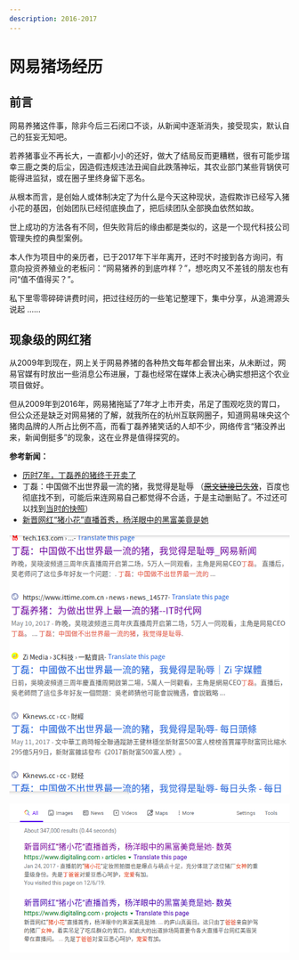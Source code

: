```yaml
---
description: 2016-2017
---
```


# 网易猪场经历

## 前言

网易养猪这件事，除非今后三石闭口不谈，从新闻中逐渐消失，接受现实，默认自己的狂妄无知吧。 ‌ 

若养猪事业不再长大，一直都小小的还好，做大了结局反而更糟糕，很有可能步瑞幸三鹿之类的后尘，因造假违规违法丑闻自此跌落神坛，其农业部门某些背锅侠可能得进监狱，或在圈子里终身留下恶名。

从根本而言，是创始人或体制决定了为什么是今天这种现状，造假欺诈已经写入猪小花的基因，创始团队已经彻底换血了，把后续团队全部换血依然如故。

世上成功的方法各有不同，但失败背后的缘由都是类似的，这是一个现代科技公司管理失控的典型案例。

本人作为项目中的亲历者，已于2017年下半年离开，还时不时接到各方询问，有意向投资养殖业的老板问：“网易猪养的到底咋样？”，想吃肉又不差钱的朋友也有问“值不值得买？”。

私下里零零碎碎讲费时间，把过往经历的一些笔记整理下，集中分享，从追溯源头说起 ……

## 现象级的网红猪

从2009年到现在，网上关于网易养猪的各种热文每年都会冒出来，从未断过，网易官媒有时放出一些消息公布进展，丁磊也经常在媒体上表决心确实想把这个农业项目做好。

但从2009年到2016年，网易猪拖延了7年才上市开卖，吊足了围观吃货的胃口，但公众还是缺乏对网易猪的了解，就我所在的杭州互联网圈子，知道网易味央这个猪肉品牌的人所占比例不高，而看丁磊养猪笑话的人却不少，网络传言“猪没养出来，新闻倒挺多”的现象，这在业界是值得探究的。

**参考新闻：**

* [历时7年，丁磊养的猪终于开卖了](https://www.pearvideo.com/video_1011980)
* 丁磊：中国做不出世界最一流的猪，我觉得是耻辱 （[~~原文链接已失效~~](http://tech.163.com/17/0510/14/CK357VDU00097U7R.html)，百度也彻底找不到，可能后来连网易自己都觉得不合适，于是主动删贴了。不过还可以找到[当时的快照](https://web.archive.org/web/20180331101633/http://tech.163.com/17/0510/14/CK357VDU00097U7R.html)）
* [新晋网红“猪小花”直播首秀，杨洋眼中的黑富美竟是她 ](https://www.digitaling.com/articles/34448.html)

![](../../.gitbook/assets/bestpig.png)

![](../../.gitbook/assets/nvshen.png)



